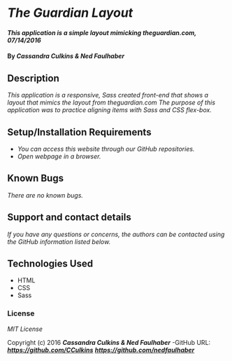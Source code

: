 # _The Guardian Layout_

#### _This application is a simple layout mimicking theguardian.com, 07/14/2016_

#### By _**Cassandra Culkins & Ned Faulhaber**_

## Description

_This application is a responsive, Sass created front-end that shows a layout that mimics the layout from theguardian.com_
_The purpose of this application was to practice aligning items with Sass and CSS flex-box._

## Setup/Installation Requirements

* _You can access this website through our GitHub repositories._
* _Open webpage in a browser._

## Known Bugs

_There are no known bugs._

## Support and contact details

_If you have any questions or concerns, the authors can be contacted using the GitHub information listed below._

## Technologies Used

* HTML
* CSS
* Sass

### License

*MIT License*

Copyright (c) 2016 **_Cassandra Culkins & Ned Faulhaber_**
-GitHub URL: **_https://github.com/CCulkins_** **_https://github.com/nedfaulhaber_**
